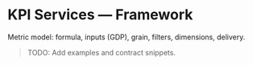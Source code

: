 # KPI Services — Framework

Metric model: formula, inputs (GDP), grain, filters, dimensions, delivery.

> TODO: Add examples and contract snippets.
